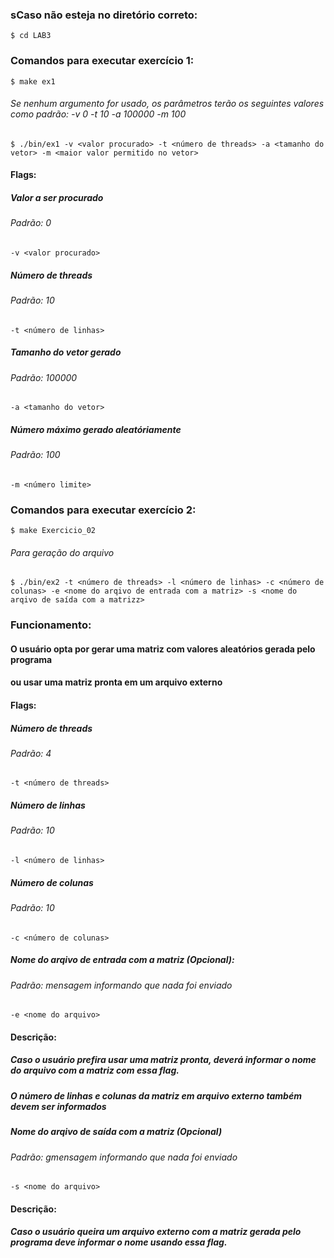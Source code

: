 ### sCaso não esteja no diretório correto:
```
$ cd LAB3
```

### Comandos para executar exercício 1:
```
$ make ex1
```
###### Se nenhum argumento for usado, os parâmetros terão os seguintes valores como padrão: -v 0 -t 10 -a 100000 -m 100
```
$ ./bin/ex1 -v <valor procurado> -t <número de threads> -a <tamanho do vetor> -m <maior valor permitido no vetor>
```

#### Flags:

##### Valor a ser procurado
###### Padrão: 0
`-v <valor procurado>` 

##### Número de threads
###### Padrão: 10
`-t <número de linhas>` 

##### Tamanho do vetor gerado
###### Padrão: 100000
`-a <tamanho do vetor>`

##### Número máximo gerado aleatóriamente
###### Padrão: 100
`-m <número limite>`



### Comandos para executar exercício 2:
```
$ make Exercicio_02
```
###### Para geração do arquivo
```
$ ./bin/ex2 -t <número de threads> -l <número de linhas> -c <número de colunas> -e <nome do arqivo de entrada com a matriz> -s <nome do arqivo de saída com a matrizz>
```
### Funcionamento:
#### O usuário opta por gerar uma matriz com valores aleatórios gerada pelo programa
#### ou usar uma matriz pronta em um arquivo externo

#### Flags:

##### Número de threads
###### Padrão: 4
`-t <número de threads>`

##### Número de linhas
###### Padrão: 10
`-l <número de linhas>` 

##### Número de colunas
###### Padrão: 10
`-c <número de colunas>` 

##### Nome do arqivo de entrada com a matriz (Opcional):
###### Padrão: mensagem informando que nada foi enviado
`-e <nome do arquivo>`
#### Descrição:
##### Caso o usuário prefira usar uma matriz pronta, deverá informar o nome do arquivo com a matriz com essa flag.
##### O número de linhas e colunas da matriz em arquivo externo também devem ser informados 

##### Nome do arqivo de saída com a matriz (Opcional)
###### Padrão: gmensagem informando que nada foi enviado
`-s <nome do arquivo>`
#### Descrição:
##### Caso o usuário queira um arquivo externo com a matriz gerada pelo programa deve informar o nome usando essa flag.



